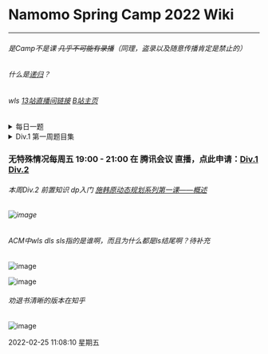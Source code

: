 # Namomo Spring Camp 2022 Wiki


------------

###### 是Camp不是课    ~~几乎不可能有录播~~（同理，盗录以及随意传播肯定是禁止的）

###### 什么是[递归](https://www.cnblogs.com/ChmG/p/NamoWiki.html "递归")？

###### wls [13站直播间链接](https://live.bilibili.com/3940001 "13站直播间链接") [B站主页](https://space.bilibili.com/93709965/ "B站主页")
<details>
<summary>每日一题</summary>

```
20220228
美好的一天不如就从ac每日一题开始~！
今天的题目是：
Div1.[ #451. Dis http://oj.daimayuan.top/problem/451] / Div2.[ #460.  走路 http://oj.daimayuan.top/problem/460] 题目难度：cf *1400 / cf *1100
2月25日 的题目是：[ #323. 最长因子链 ]题目难度：cf *1400  http://oj.daimayuan.top/problem/323
2月24日 的题目是：[ #61. 二分答案 ]题目难度：cf *800  http://oj.daimayuan.top/problem/61

```
</details>

<details>
<summary>Div.1 第一周题目集</summary>

```
https://codeforces.com/gym/103470/problem/H
https://codeforces.com/contest/1637/problem/F
https://codeforces.com/gym/103438/problem/C
https://ac.nowcoder.com/acm/contest/12548/C
https://www.luogu.com.cn/problem/P4766

```
</details>

###  无特殊情况每周五 19:00 - 21:00 在 **腾讯会议** 直播，点此申请：[Div.1](https://meeting.tencent.com/dw/k5OGRks5n6j6 "Div.1") [Div.2](https://meeting.tencent.com/dw/b4dOK3AKDtqX "Div.2") 

###### 本周Div.2 前置知识 dp入门 [施韩原动态规划系列第一课——概述](https://www.bilibili.com/video/BV1iF411a7fT/ "dp基础")

###### ![image](https://img2022.cnblogs.com/blog/2039971/202202/2039971-20220222134221489-569760017.jpg)


###### ACM中wls dls sls指的是谁啊，而且为什么都是ls结尾啊？待补充
![image](https://img2022.cnblogs.com/blog/2039971/202202/2039971-20220222132756411-127573034.png)

![image](https://img2022.cnblogs.com/blog/2039971/202202/2039971-20220222132730595-853082434.png)


###### 劝退书清晰的版本在知乎
![image](https://img2022.cnblogs.com/blog/2039971/202202/2039971-20220222132300299-219517447.jpg)

2022-02-25 11:08:10 星期五

